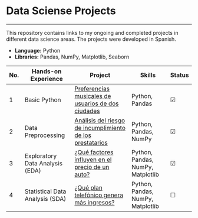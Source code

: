 # Data Sciense Projects
---
This repository contains links to my ongoing and completed projects in different data science areas. The projects were developed in Spanish.

- **Language:** Python
- **Libraries:** Pandas, NumPy, Matplotlib, Seaborn

| No. | Hands-on Experience | Project                      | Skills            | Status |
|-----|---------------------|------------------------------|-------------------|--------|
| 1   | Basic Python        | [Preferencias musicales de usuarios de dos ciudades](https://github.com/alex-o5/) | Python, Pandas | &#9745; |
| 2   | Data Preprocessing  | [Análisis del riesgo de incumplimiento de los prestatarios](https://github.com/alex-o5/) | Python, Pandas, NumPy | &#9745; |
| 3   | Exploratory Data Analysis (EDA) | [¿Qué factores influyen en el precio de un auto?](https://github.com/alex-o5/) | Python, Pandas, NumPy, Matplotlib | &#9745; |
| 4   | Statistical Data Analysis (SDA) | [¿Qué plan telefónico genera más ingresos?](https://github.com/alex-o5/) | Python, Pandas, NumPy, Matplotlib | &#9744; |
